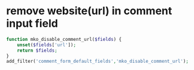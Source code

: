 # remove website(url) in comment input field

```php
function mko_disable_comment_url($fields) {
    unset($fields['url']);
    return $fields;
}
add_filter('comment_form_default_fields','mko_disable_comment_url');
```
